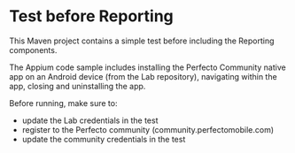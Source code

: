 # Test before Reporting

This Maven project contains a simple test before including the Reporting components.

The Appium code sample includes installing the Perfecto Community native app on an Android device (from the Lab repository), navigating within the app, closing and uninstalling the app.

Before running, make sure to:
- update the Lab credentials in the test
- register to the Perfecto community (community.perfectomobile.com)
- update the community credentials in the test
